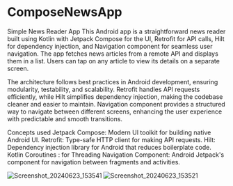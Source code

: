 # ComposeNewsApp

Simple News Reader App
This Android app is a straightforward news reader built using Kotlin with Jetpack Compose for the UI, Retrofit for API calls, Hilt for dependency injection, and Navigation component for seamless user navigation. The app fetches news articles from a remote API and displays them in a list. Users can tap on any article to view its details on a separate screen.

The architecture follows best practices in Android development, ensuring modularity, testability, and scalability. Retrofit handles API requests efficiently, while Hilt simplifies dependency injection, making the codebase cleaner and easier to maintain. Navigation component provides a structured way to navigate between different screens, enhancing the user experience with predictable and smooth transitions.

Concepts used 
Jetpack Compose: Modern UI toolkit for building native Android UI.
Retrofit: Type-safe HTTP client for making API requests.
Hilt: Dependency injection library for Android that reduces boilerplate code.
Kotlin Coroutines : for Threading
Navigation Component: Android Jetpack's component for navigation between fragments and activities.

![Screenshot_20240623_153541](https://github.com/MaheshKShetty/ComposeNewsApp/assets/39030189/a702d977-4588-42aa-9502-0125707dcf77)
![Screenshot_20240623_153521](https://github.com/MaheshKShetty/ComposeNewsApp/assets/39030189/620c7437-cba1-4939-a19a-eccb47de5969)
